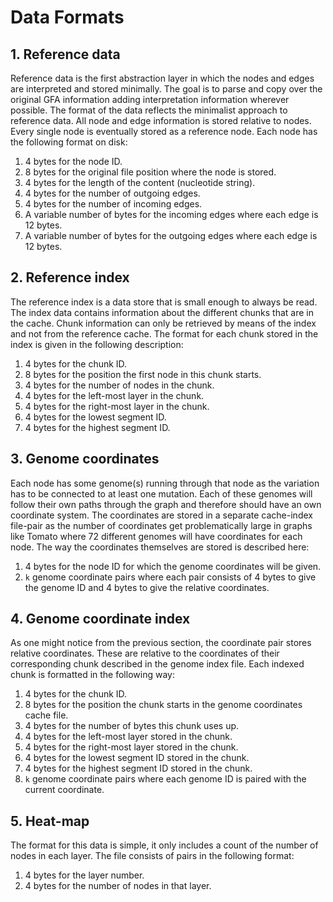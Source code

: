 # Data Formats
## 1. Reference data
Reference data is the first abstraction layer in which the nodes and edges are interpreted and stored minimally.
The goal is to parse and copy over the original GFA information adding interpretation information wherever possible.
The format of the data reflects the minimalist approach to reference data. All node and edge information is stored relative to nodes.
Every single node is eventually stored as a reference node. Each node has the following format on disk:

1. 4 bytes for the node ID.
2. 8 bytes for the original file position where the node is stored.
3. 4 bytes for the length of the content (nucleotide string).
4. 4 bytes for the number of outgoing edges.
5. 4 bytes for the number of incoming edges.
6. A variable number of bytes for the incoming edges where each edge is 12 bytes.
7. A variable number of bytes for the outgoing edges where each edge is 12 bytes.

## 2. Reference index
The reference index is a data store that is small enough to always be read. The index data contains information about the different chunks that are in the cache.
Chunk information can only be retrieved by means of the index and not from the reference cache.
The format for each chunk stored in the index is given in the following description:

1. 4 bytes for the chunk ID.
2. 8 bytes for the position the first node in this chunk starts.
3. 4 bytes for the number of nodes in the chunk.
4. 4 bytes for the left-most layer in the chunk.
5. 4 bytes for the right-most layer in the chunk.
6. 4 bytes for the lowest segment ID.
7. 4 bytes for the highest segment ID.

## 3. Genome coordinates
Each node has some genome(s) running through that node as the variation has to be connected to at least one mutation.
Each of these genomes will follow their own paths through the graph and therefore should have an own coordinate system.
The coordinates are stored in a separate cache-index file-pair as the number of coordinates get problematically large in graphs like Tomato where 72 different genomes will have coordinates for each node.
The way the coordinates themselves are stored is described here:

1. 4 bytes for the node ID for which the genome coordinates will be given.
2. `k` genome coordinate pairs where each pair consists of 4 bytes to give the genome ID and 4 bytes to give the relative coordinates.

## 4. Genome coordinate index
As one might notice from the previous section, the coordinate pair stores relative coordinates. These are relative to the coordinates of their corresponding chunk described in the genome index file.
Each indexed chunk is formatted in the following way:

1. 4 bytes for the chunk ID.
2. 8 bytes for the position the chunk starts in the genome coordinates cache file.
3. 4 bytes for the number of bytes this chunk uses up.
4. 4 bytes for the left-most layer stored in the chunk.
5. 4 bytes for the right-most layer stored in the chunk.
6. 4 bytes for the lowest segment ID stored in the chunk.
7. 4 bytes for the highest segment ID stored in the chunk.
8. `k` genome coordinate pairs where each genome ID is paired with the current coordinate.

## 5. Heat-map
The format for this data is simple, it only includes a count of the number of nodes in each layer.
The file consists of pairs in the following format:

1. 4 bytes for the layer number.
2. 4 bytes for the number of nodes in that layer.
